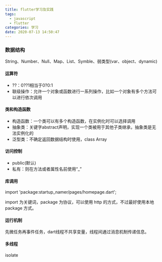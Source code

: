 ```yaml
---
title: flutter学习及实践
tags:
  - javascript
  - flutter
categories: 学习
date: 2020-07-13 14:50:47
---
```


### 数据结构

String、Number、Null、Map、List、Symble、弱类型(var、object、dynamic)

#### 运算符

- ??：0??1相当于0?0:1
- 联级操作：允许一个对象或函数进行一系列操作，比如一个对象有多个方法可以进行依次调用

#### 类和构造函数

- 构造函数：一个类可以有多个构造函数，在实例化时可以选择调用
- 抽象类：关键字abstract声明，实现一个类被用于其他子类继承，抽象类是无法实例化的
- 泛型类：不确定返回数据结构时使用，class Array<T>

#### 访问控制

- public(默认)
- 私有：则在方法或者属性名前使用“_”

#### 库调用

import 'package:startup_namer/pages/homepage.dart';

import 为关键词，package 为协议，可以使用 http 的方式，不过最好使用本地 package 方式。

#### 运行机制

先微任务再事件任务，dart线程不共享变量，线程间通过消息机制传递信息。

#### 多线程

isolate
